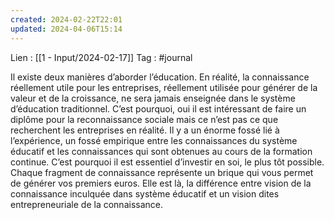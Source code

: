 ```yaml
---
created: 2024-02-22T22:01
updated: 2024-04-06T15:14
---
```

Lien : [[1 - Input/2024-02-17]]
Tag : #journal 

Il existe deux manières d’aborder l’éducation. 
En réalité, la connaissance réellement utile pour les entreprises, réellement utilisée pour générer de la valeur et de la croissance, ne sera jamais enseignée dans le système d’éducation traditionnel. 
C’est pourquoi, oui il est intéressant de faire un diplôme pour la reconnaissance sociale mais ce n’est pas ce que recherchent les entreprises en réalité. 
Il y a un énorme fossé lié à l’expérience, un fossé empirique entre les connaissances du système éducatif et les connaissances qui sont obtenues au cours de la formation continue. 
C’est pourquoi il est essentiel d’investir en soi, le plus tôt possible. 
Chaque fragment de connaissance représente un brique qui vous permet de générer vos premiers euros. 
Elle est là, la différence entre vision de la connaissance inculquée dans système éducatif et un vision dites entrepreneuriale de la connaissance.  